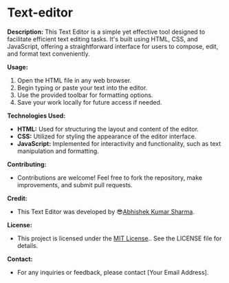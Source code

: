 # Text-editor
**Description:**
This Text Editor is a simple yet effective tool designed to facilitate efficient text editing tasks. It's built using HTML, CSS, and JavaScript, offering a straightforward interface for users to compose, edit, and format text conveniently.

**Usage:**
1. Open the HTML file in any web browser.
2. Begin typing or paste your text into the editor.
3. Use the provided toolbar for formatting options.
4. Save your work locally for future access if needed.

**Technologies Used:**
- **HTML:** Used for structuring the layout and content of the editor.
- **CSS:** Utilized for styling the appearance of the editor interface.
- **JavaScript:** Implemented for interactivity and functionality, such as text manipulation and formatting.

**Contributing:**
- Contributions are welcome! Feel free to fork the repository, make improvements, and submit pull requests.

**Credit:**
- This Text Editor was developed by 😎[Abhishek Kumar Sharma](https://www.linkedin.com/in/abhishek-kumar-sharma-3b2bb0213).

**License:**
- This project is licensed under the [MIT License](LICENSE).. See the LICENSE file for details.

**Contact:**
- For any inquiries or feedback, please contact [Your Email Address].

